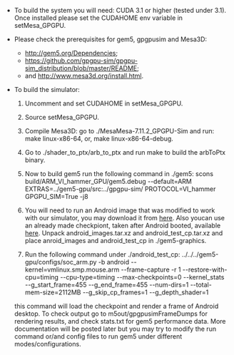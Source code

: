 * To build the system you will need: CUDA 3.1 or higher (tested under 3.1). Once installed please set the CUDAHOME env variable in setMesa_GPGPU.

* Please check the prerequisites for gem5, gpgpusim and Mesa3D: 
   * http://gem5.org/Dependencies; 
   * https://github.com/gpgpu-sim/gpgpu-sim_distribution/blob/master/README; 
   * and http://www.mesa3d.org/install.html.

* To build the simulator:
   1. Uncomment and set CUDAHOME in setMesa_GPGPU.

   2. Source setMesa_GPGPU.

   3. Compile Mesa3D: go to ./MesaMesa-7.11.2_GPGPU-Sim and run: make linux-x86-64, or, make linux-x86-64-debug.

   4. Go to ./shader_to_ptx/arb_to_ptx and run make to build the arbToPtx binary.

   5. Now to build gem5 run the following command in ./gem5: 
scons build/ARM_VI_hammer_GPU/gem5.debug --default=ARM EXTRAS=../gem5-gpu/src:../gpgpu-sim/ PROTOCOL=VI_hammer GPGPU_SIM=True -j8

   6. You will need to run an Android image that was modified to work with our simulator, you may download it from [here](www.ece.ubc.ca/~ayoubg/files/android_images.tar.xz). Also youcan use an already made checkpiont,  taken after Android booted, available [here](http://www.ece.ubc.ca/~ayoubg/files/android_test_cp.tar.gz). Unpack android_images.tar.xz and android_test_cp.tar.xz and place anroid_images and android_test_cp in  ./gem5-graphics.

   7. Run the following command under ./android_test_cp: ../../../gem5-gpu/configs/soc_arm.py -b android --kernel=vmlinux.smp.mouse.arm --frame-capture -r 1 --restore-with-cpu=timing --cpu-type=timing --max-checkpoints=0 --kernel_stats --g_start_frame=455 --g_end_frame=455 --num-dirs=1 --total-mem-size=2112MB --g_skip_cp_frames=1 --g_depth_shader=1

   this command will load the checkpoint and render a frame of Android desktop. To check output go to m5out/gpgpusimFrameDumps for rendering results, and check stats.txt for gem5 performance data. More documentation will be posted later but you may try to modify the run command or/and config files to run gem5 under different modes/configurations. 
